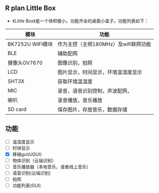 ## R plan Little Box
- 《Little Box》是一个体积极小，功能齐全的桌面小盒子。功能列表如下：

| 模块 | 功能 |
|-----|------|
| BK7252U WIFI模块 | 作为主控（主频180MHz）及wifi联网功能 |
| BLE | 辅助配网 |
| 摄像头OV7670 | 图像识别，拍照 |
| LCD | 图片显示，时间显示，环境温湿度显示 |
| SHT3X | 获取环境温湿度 |
| MIC | 录音，语音识别控制，声波配网， |
| 喇叭 | 录音播放，音乐播放 |
| SD card | 保存图片，存放音乐，数据存储 |

## 功能
- [ ] 温湿度显示
- [ ] 时钟显示
- [X] 移植gui(UGUI)
- [ ] 物体识别（云端识别）
- [ ] 音乐播放器（本地音乐，或者线上音乐）
- [ ] 语音识别(云端识别)
- [ ] 拍照
- [ ] 功能列表(GUI)
